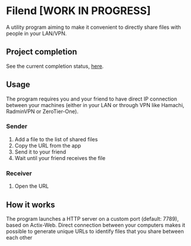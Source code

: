 # Filend [WORK IN PROGRESS]

A utility program aiming to make it convenient to directly share files with people in your LAN/VPN.

## Project completion

See the current completion status, [here](PROJECT_PLAN.md).

## Usage

The program requires you and your friend to have direct IP connection between your machines (either in your LAN or through VPN like Hamachi, RadminVPN or ZeroTier-One).

### Sender

1. Add a file to the list of shared files
2. Copy the URL from the app
3. Send it to your friend
4. Wait until your friend receives the file

### Receiver

1. Open the URL

## How it works

The program launches a HTTP server on a custom port (default: 7789), based on Actix-Web.
Direct connection between your computers makes it possible to generate unique URLs to identify files that you share between each other
